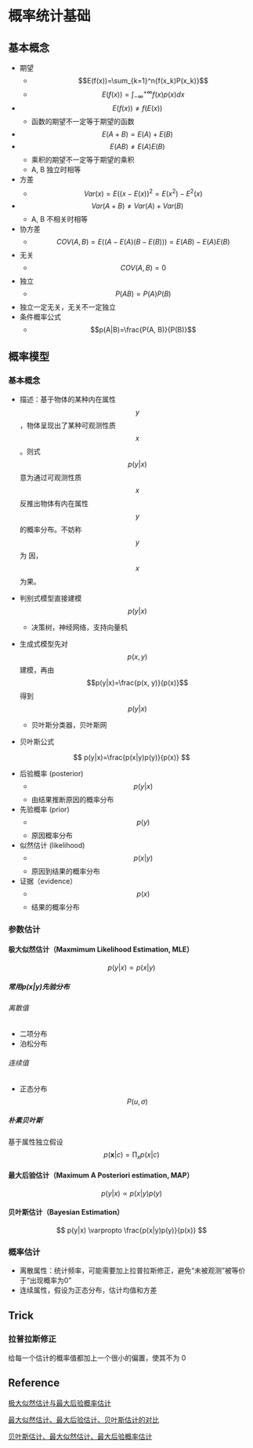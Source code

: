 # 概率统计基础

## 基本概念

* 期望
  * $$E(f(x))=\sum_{k=1}^n{f(x_k)P(x_k)}$$
  * $$E(f(x))=\int_{-\infty}^{+\infty}{f(x)p(x)dx}$$
* $$E(f(x)) \ne f(E(x))$$
  * 函数的期望不一定等于期望的函数
* $$E(A + B) = E(A) + E(B)​$$
* $$E(AB) \ne E(A)E(B)$$
  - 乘积的期望不一定等于期望的乘积
  -  A, B 独立时相等
* 方差
  * $$Var(x) = E((x - E(x))^2 = E(x^2) - E^2(x)$$
* $$Var(A + B) \ne Var(A) + Var(B)​$$
  * A, B 不相关时相等
* 协方差
  * $$COV(A, B) = E((A - E(A)(B-E(B))) = E(AB) - E(A)E(B)$$
* 无关
  * $$COV(A, B) = 0​$$
* 独立
  * $$P(AB) = P(A)P(B)​$$
* 独立一定无关，无关不一定独立
* 条件概率公式
  * $$p(A|B)=\frac{P(A, B)}{P(B)}$$

## 概率模型

### 基本概念

* 描述：基于物体的某种内在属性 $$y​$$，物体呈现出了某种可观测性质 $$x​$$。则式 $$p(y|x)​$$ 意为通过可观测性质 $$x​$$ 反推出物体有内在属性 $$y​$$ 的概率分布。不妨称 $$y​$$ 为 因，$$x​$$ 为果。
* 判别式模型直接建模 $$p(y|x)$$
  * 决策树，神经网络，支持向量机
* 生成式模型先对 $$p(x,y)$$ 建模，再由 $$p(y|x)=\frac{p(x, y)}{p(x)}$$ 得到 $$p(y|x)$$
  * 贝叶斯分类器，贝叶斯网

* 贝叶斯公式

$$
p(y|x)=\frac{p(x|y)p(y)}{p(x)}
$$

* 后验概率 (posterior)
  * $$p(y|x)$$ 
  *  由结果推断原因的概率分布
* 先验概率 (prior)
  * $$p(y)$$
  * 原因概率分布
* 似然估计 (likelihood)
  * $$p(x|y)$$
  * 原因到结果的概率分布
* 证据（evidence）
  * $$p(x)$$
  * 结果的概率分布

### 参数估计

#### 极大似然估计（Maxmimum Likelihood Estimation, MLE）

$$
p(y|x) \varpropto p(x|y)
$$

##### 常用$p(x|y)$先验分布

###### 离散值

* 二项分布
* 泊松分布

###### 连续值

* 正态分布
  $$
    P(u, \sigma)
  $$
  

##### 朴素贝叶斯

基于属性独立假设
$$
p(\boldsymbol{x}|c)=\prod_{x}p(x|c)
$$

#### 最大后验估计（Maximum A Posteriori estimation, MAP）

$$
p(y|x) \varpropto p(x|y)p(y)
$$

#### 贝叶斯估计（Bayesian Estimation）

$$
p(y|x) \varpropto \frac{p(x|y)p(y)}{p(x)}
$$

### 概率估计

* 离散属性：统计频率，可能需要加上拉普拉斯修正，避免“未被观测”被等价于“出现概率为0”
* 连续属性，假设为正态分布，估计均值和方差

## Trick

### 拉普拉斯修正

给每一个估计的概率值都加上一个很小的偏置，使其不为 0

## Reference

[极大似然估计与最大后验概率估计](https://zhuanlan.zhihu.com/p/40024110)

[最大似然估计、最大后验估计、贝叶斯估计的对比](https://www.cnblogs.com/jiangxinyang/p/9378535.html)

[贝叶斯估计、最大似然估计、最大后验概率估计](http://noahsnail.com/2018/05/17/2018-05-17-%E8%B4%9D%E5%8F%B6%E6%96%AF%E4%BC%B0%E8%AE%A1%E3%80%81%E6%9C%80%E5%A4%A7%E4%BC%BC%E7%84%B6%E4%BC%B0%E8%AE%A1%E3%80%81%E6%9C%80%E5%A4%A7%E5%90%8E%E9%AA%8C%E6%A6%82%E7%8E%87%E4%BC%B0%E8%AE%A1/)

